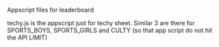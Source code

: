Appscript files for leaderboard 

techy.js is the appscript just for techy sheet.
Similar 3 are there for SPORTS_BOYS, SPORTS_GIRLS and CULTY (so that app script do not hit the API LIMIT)

